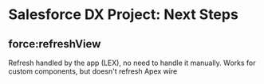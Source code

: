 # Salesforce DX Project: Next Steps
## force:refreshView
Refresh handled by the app (LEX), no need to handle it manually. Works for custom components, but doesn't refresh Apex wire
